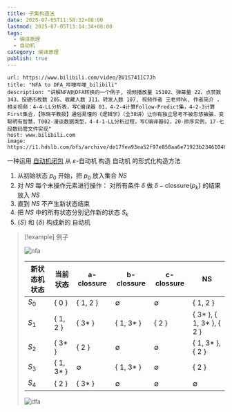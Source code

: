 ```yaml
---
title: 子集构造法
date: 2025-07-05T11:58:32+08:00
lastmod: 2025-07-05T13:14:34+08:00
tags:
  - 编译原理
  - 自动机
category: 编译原理
publish: true
---
```


```cardlink
url: https://www.bilibili.com/video/BV1S7411C7Jh
title: "NFA to DFA_哔哩哔哩_bilibili"
description: "讲解NFA到DFA转换的一个例子, 视频播放量 15102、弹幕量 22、点赞数 343、投硬币枚数 205、收藏人数 311、转发人数 107, 视频作者 王老师hk, 作者简介 ，相关视频：4-4-LL分析表，写C编译器 01，4-2-4计算Follow-Predict集，4-2-3计算First集合，【陈晓平教授】通俗易懂的《逻辑学》（全38讲）让你有独立思考不被忽悠被骗，变聪明有智慧，T002-漫谈数据类型，4-4-1-LL分析过程，写C编译器02，20-排序实例，17-七段数码管文件实现"
host: www.bilibili.com
image: https://i1.hdslb.com/bfs/archive/de17fea93ea52f97e858aa6e71923b23461046d3.jpg@100w_100h_1c.png
```

一种运用 [自动机闭包](./%E8%87%AA%E5%8A%A8%E6%9C%BA%E9%97%AD%E5%8C%85.md) 从 $\varepsilon$-自动机 构造 自动机 的形式化构造方法

1. 从初始状态 $p_{0}$ 开始，把 $p_{0}$ 放入集合 $NS$
2. 对 $NS$ 每个未操作元素进行操作：
	对所有条件 $\delta$ 做 $\delta-\mathrm{clossure}\left\{ p_{k} \right\}$ 的结果放入 $NS$
3. 直到 $NS$ 不产生新状态结束
4. 把 $NS$ 中的所有状态分别记作新的状态 $S_{k}$
5. $\left\{ S \right\}$ 和 $\left\{ \delta \right\}$ 构成新的 自动机

>[!example] 例子
> 
> ![nfa](https://s2.loli.net/2025/07/05/k2yDIeLri18nGzX.png)
> 
> | 新状态机状态  | 当前状态      | a-clossure  | b-clossure  | c-clossure  | NS                       |
> | ------- | --------- | ----------- | ----------- | ----------- | ------------------------ |
> | $S_{0}$ | { 0 }     | { 1, 2 }    | $\emptyset$ | $\emptyset$ | { 1, 2 }                 |
> | $S_{1}$ | { 1, 2 }  | { 3* }      | { 1, 3* }   | { 2 }       | { 3* }, { 1, 3* }, { 2 } |
> | $S_{2}$ | { 3* }    | { 2 }       | $\emptyset$ | $\emptyset$ | { 1, 3* }, { 2 }         |
> | $S_{3}$ | { 1, 3* } | $\emptyset$ | { 1, 3* }   | $\emptyset$ | { 2 }                    |
> | $S_{4}$ | { 2 }     | { 3* }      | $\emptyset$ | $\emptyset$ | $\emptyset$              |
> 
> ![dfa](https://s2.loli.net/2025/07/05/njVPNRO451KoYlZ.png)
> 


 